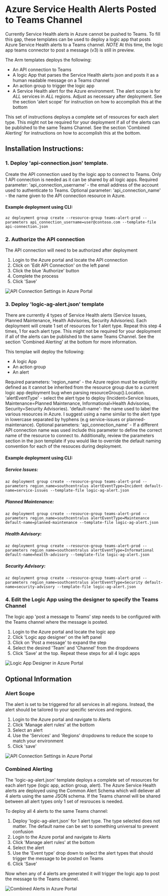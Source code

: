 # Azure Service Health Alerts Posted to Teams Channel
Currently Service Health alerts in Azure cannot be pushed to Teams. To fill this gap, these templates can be used to deploy a logic app that posts Azure Service Health alerts to a Teams channel. *NOTE* At this time, the logic app teams connector to post a message (v3) is still in preview. 

The Arm templates deploys the following:
* An API connection to Teams
* A logic App that parses the Service Health alerts json and posts it as a human readable message on a Teams channel
* An action group to trigger the logic app
* A Service Health alert for the Azure environment. The alert scope is for *ALL* services in *ALL* regions. Adjust as necessary after deployment. See the section 'alert scope' for instruction on how to accomplish this at the bottom

This set of instructions deploys a complete set of resources for each alert type. This might not be required for your deployment if all of the alerts can be published to the same Teams Channel. See the section 'Combined Alerting' for instructions on how to accomplish this at the bottom. 

## Installation Instructions:
### 1. Deploy 'api-connection.json' template. 
Create the API connection used by the logic app to connect to Teams. Only 1 API connection is needed as it can be shared by all logic apps. Required parameter: 'api_connection_username' - the email address of the account used to authenticate to Teams. Optional parameter: 'api_connection_name' - the name given to the API connection resource in Azure.

#### Example deployment using CLI: 
    az deployment group create --resource-group teams-alert-prod --parameters api_connection_username=user@contoso.com --template-file api-connection.json


### 2. Authorize the API connection 
The API connection will need to be authorized after deployment 
1. Login to the Azure portal and locate the API connection 
2. Click on 'Edit API Connection' on the left panel
3. Click the blue 'Authorize' button
4. Complete the process
5. Click 'Save' 

![API Connection Settings in Azure Portal](https://github.com/mack73/azure-alerts-to-teams/blob/master/readme-images/api-connection-screenshot1.png)


### 3. Deploy 'logic-ag-alert.json' template
There are currently 4 types of Service Health alerts (Service Issues, Planned Maintenance, Health Advisories, Security Advisories). Each deployment will create 1 set of resources for 1 alert type. Repeat this step 4 times, 1 for each alert type.  This might not be required for your deployment if all of the alerts can be published to the same Teams Channel. See the section 'Combined Alerting' at the bottom for more information. 

This templae will deploy the following:
* A logic App
* An action group
* An alert

Required parameters: 'region_name' - the Azure region must be explicitly defined as it cannot be inherited from the resource group due to a current logic app deployment bug when parsing resourceGroup().Location. 'alertEventType' - select the alert type to deploy (Incident=Service Issues, Maintenance=Planned Maintenance, Informational=Health Advisories, Security=Security Advisories). 'default-name'- the name used to label the various resources in Azure. I suggest using a name similar to the alert type in lowercase separated by hyphens (e.g service-issues or planned-maintenance). Optional parameters: 'api_connection_name' - If a different API connection name was used include this parameter to define the correct name of the resource to connect to. Additionally, review the parameters section in the json template if you would like to override the default naming convention for each of the resouces during deployment. 

#### Example deployment using CLI: 
##### Service Issues: 
    az deployment group create --resource-group teams-alert-prod --parameters region_name=southcentralus alertEventType=Incident default-name=service-issues --template-file logic-ag-alert.json

##### Planned Maintenance: 
    az deployment group create --resource-group teams-alert-prod --parameters region_name=southcentralus alertEventType=Maintenance default-name=planned-maintenance --template-file logic-ag-alert.json

##### Health Advisory: 
    az deployment group create --resource-group teams-alert-prod --parameters region_name=southcentralus alertEventType=Informational default-name=health-advisory --template-file logic-ag-alert.json

##### Security Advisory: 
    az deployment group create --resource-group teams-alert-prod --parameters region_name=southcentralus alertEventType=Security default-name=security-advisory --template-file logic-ag-alert.json


### 4. Edit the Logic App using the designer to specify the Teams Channel 
The logic app 'post a message to Teams' step needs to be configured with the Teams channel where the message is posted.
1. Login to the Azure portal and locate the logic app
2. Click 'Logic app designer' on the left panel
3. Click on 'Post a message' to expand the step 
4. Select the desired 'Team' and 'Channel' from the dropdowns
5. Click 'Save' at the top. Repeat these steps for all 4 logic apps

![Logic App Designer in Azure Portal](https://github.com/mack73/azure-alerts-to-teams/blob/master/readme-images/logicapp-designer-screenshot1.png)


## Optional Information

### Alert Scope
The alert is set to be triggered for all services in all regions. Instead, the alert should be tailored to your specific services and regions. 
1. Login to the Azure portal and navigate to Alerts
2. Click 'Manage alert rules' at the bottom
3. Select an alert
4. Use the 'Services' and 'Regions' dropdowns to reduce the scope to match your environment
5. Click 'save' 

![API Connection Settings in Azure Portal](https://github.com/mack73/azure-alerts-to-teams/blob/master/readme-images/alert-scope-screenshot1.png)

### Combined Alerting
The 'logic-ag-alert.json' template deploys a complete set of resources for each alert type (logic app, action group, alert). The Azure Service Health alerts are deployed using the Common Alert Schema which will deliever all 4 alerts using the same JSON schema. If the Teams channel will be shared between all alert types only 1 set of resrouces is needed.
    
To deploy all 4 alerts to the same Teams channel:
1. Deploy 'logic-ag-alert.json' for 1 alert type. The type selected does not matter. The default name can be set to something universal to prevent confusion 
2. Login to the Azure portal and navigate to Alerts
3. Click 'Manage alert rules' at the bottom
4. Select the alert
5. Use the 'Event type' drop down to select the alert types that should trigger the message to be posted on Teams
6. Click 'Save'

Now when any of 4 alerts are generated it will trigger the logic app to post the message to the Teams channel. 

![Combined Alerts in Azure Portal](https://github.com/mack73/azure-alerts-to-teams/blob/master/readme-images/alert-screenshot1.png)
